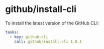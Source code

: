 # github/install-cli

To install the latest version of the GitHub CLI:

```yaml
tasks:
  - key: github-cli
    call: github/install-cli 1.0.1
```
